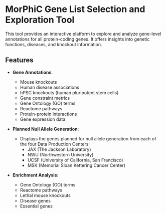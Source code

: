 # MorPhiC Gene List Selection and Exploration Tool

This tool provides an interactive platform to explore and analyze gene-level annotations for all protein-coding genes. It offers insights into genetic functions, diseases, and knockout information.

## Features

- **Gene Annotations**:
  - Mouse knockouts
  - Human disease associations
  - hPSC knockouts (human pluripotent stem cells)
  - Gene constraint metrics
  - Gene Ontology (GO) terms
  - Reactome pathways
  - Protein-protein interactions
  - Gene expression data

- **Planned Null Allele Generation**:
  - Displays the genes planned for null allele generation from each of the four Data Production Centers:
    - JAX (The Jackson Laboratory)
    - NWU (Northwestern University)
    - UCSF (University of California, San Francisco)
    - MSK (Memorial Sloan Kettering Cancer Center)

- **Enrichment Analysis**:
  - Gene Ontology (GO) terms
  - Reactome pathways
  - Lethal mouse knockouts
  - Disease genes
  - Essential genes


